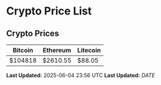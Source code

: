 # Crypto Price List

## Crypto Prices
| Bitcoin | Ethereum | Litecoin |
| ------- | -------- | -------- |
| $104818 | $2610.55 | $88.05 |
**Last Updated:** 2025-06-04 23:56 UTC
**Last Updated:** $DATE$
